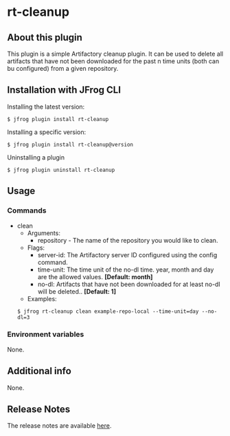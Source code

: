 # rt-cleanup

## About this plugin
This plugin is a simple Artifactory cleanup plugin.
It can be used to delete all artifacts that have not been downloaded for the past n time units (both can bu configured)
from a given repository.

## Installation with JFrog CLI
Installing the latest version:

`$ jfrog plugin install rt-cleanup`

Installing a specific version:

`$ jfrog plugin install rt-cleanup@version`

Uninstalling a plugin

`$ jfrog plugin uninstall rt-cleanup`

## Usage
### Commands
* clean 
    - Arguments:
        - repository - The name of the repository you would like to clean.
    - Flags:
        - server-id: The Artifactory server ID configured using the config command.
        - time-unit: The time unit of the no-dl time. year, month and day are the allowed values. **[Default: month]**
        - no-dl: Artifacts that have not been downloaded for at least no-dl will be deleted.. **[Default: 1]**
    - Examples:
    ```
    $ jfrog rt-cleanup clean example-repo-local --time-unit=day --no-dl=3

    ```

### Environment variables
None.

## Additional info
None.

## Release Notes
The release notes are available [here](RELEASE.md).